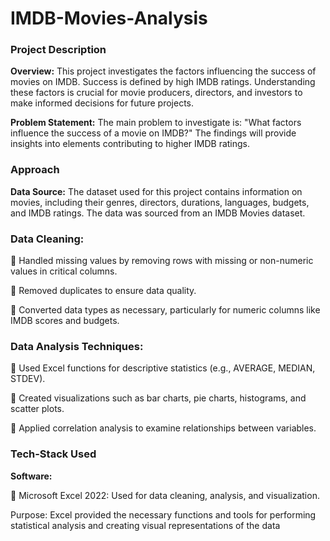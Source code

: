 # IMDB-Movies-Analysis

### Project Description

**Overview:** This project investigates the factors influencing the success of movies on IMDB. Success is defined 
by high IMDB ratings. Understanding these factors is crucial for movie producers, directors, and investors to 
make informed decisions for future projects.

**Problem Statement:** The main problem to investigate is: "What factors influence the success of a movie on 
IMDB?" The findings will provide insights into elements contributing to higher IMDB ratings.

### Approach

**Data Source:** The dataset used for this project contains information on movies, including their genres, 
directors, durations, languages, budgets, and IMDB ratings. The data was sourced from an IMDB Movies 
dataset.

### Data Cleaning:

 Handled missing values by removing rows with missing or non-numeric values in critical columns.

 Removed duplicates to ensure data quality.

 Converted data types as necessary, particularly for numeric columns like IMDB scores and budgets.

### Data Analysis Techniques:

 Used Excel functions for descriptive statistics (e.g., AVERAGE, MEDIAN, STDEV).

 Created visualizations such as bar charts, pie charts, histograms, and scatter plots.

 Applied correlation analysis to examine relationships between variables.

 
### Tech-Stack Used

**Software:**

 Microsoft Excel 2022: Used for data cleaning, analysis, and visualization.

Purpose: Excel provided the necessary functions and tools for performing statistical analysis and creating 
visual representations of the data
